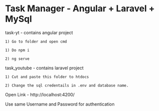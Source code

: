 # Task Manager - Angular + Laravel + MySql

task-yt - contains angular project

	1) Go to folder and open cmd

	1) Do npm i 

	2) ng serve


task_youtube - contains laravel project

	1) Cut and paste this folder to htdocs

	2) Change the sql credentails in .env and database name.
	



Open Link - http://localhost:4200/

Use same Username and Password for authentication
